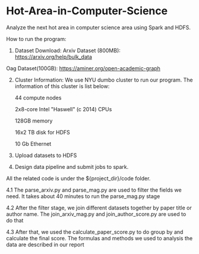 # Hot-Area-in-Computer-Science

Analyze the next hot area in computer science area using Spark and HDFS. 

How to run the program:

1. Dataset Download:
Arxiv Dataset (800MB): https://arxiv.org/help/bulk_data

Oag Dataset(100GB): https://aminer.org/open-academic-graph

2. Cluster Information:
We use NYU dumbo cluster to run our program. The information of this cluster is list below:
    
    44 compute nodes
    
    2x8-core Intel "Haswell" (c 2014) CPUs
    
    128GB memory
    
    16x2 TB disk for HDFS
    
    10 Gb Ethernet


3. Upload datasets to HDFS
    

4. Design data pipeline and submit jobs to spark.

All the related code is under the ${project_dir}/code folder. 

4.1 The parse_arxiv.py and parse_mag.py are used to filter the fields we need. It takes about 40
minutes to run the parse_mag.py stage

4.2 After the filter stage, we join different datasets together by paper title or author name. 
The join_arxiv_mag.py and join_author_score.py are used to do that

4.3 After that, we used the calculate_paper_score.py to do group by and calculate
the final score. The formulas and methods we used to analysis the data are described in our report

 

